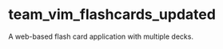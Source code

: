 team_vim_flashcards_updated
===========================
A web-based flash card application with multiple decks.
